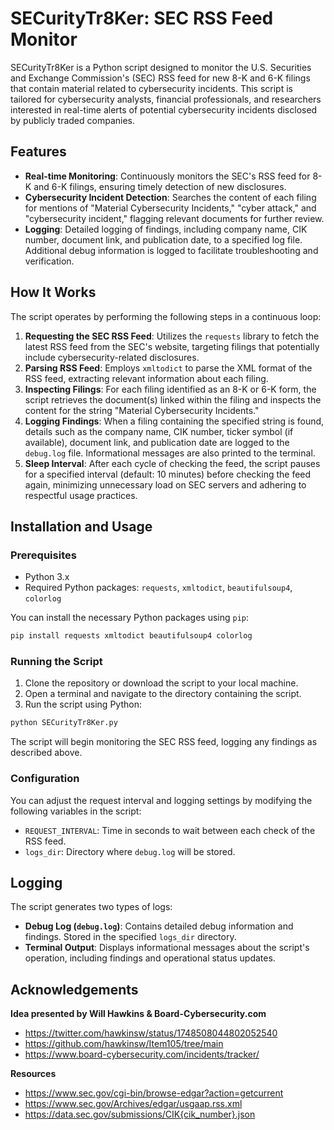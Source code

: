 # SECurityTr8Ker: SEC RSS Feed Monitor

SECurityTr8Ker is a Python script designed to monitor the U.S. Securities and Exchange Commission's (SEC) RSS feed for new 8-K and 6-K filings that contain material related to cybersecurity incidents. This script is tailored for cybersecurity analysts, financial professionals, and researchers interested in real-time alerts of potential cybersecurity incidents disclosed by publicly traded companies.

## Features

- **Real-time Monitoring**: Continuously monitors the SEC's RSS feed for 8-K and 6-K filings, ensuring timely detection of new disclosures.
- **Cybersecurity Incident Detection**: Searches the content of each filing for mentions of "Material Cybersecurity Incidents," "cyber attack," and "cybersecurity incident," flagging relevant documents for further review.
- **Logging**: Detailed logging of findings, including company name, CIK number, document link, and publication date, to a specified log file. Additional debug information is logged to facilitate troubleshooting and verification.

## How It Works

The script operates by performing the following steps in a continuous loop:

1. **Requesting the SEC RSS Feed**: Utilizes the `requests` library to fetch the latest RSS feed from the SEC's website, targeting filings that potentially include cybersecurity-related disclosures.
2. **Parsing RSS Feed**: Employs `xmltodict` to parse the XML format of the RSS feed, extracting relevant information about each filing.
3. **Inspecting Filings**: For each filing identified as an 8-K or 6-K form, the script retrieves the document(s) linked within the filing and inspects the content for the string "Material Cybersecurity Incidents."
4. **Logging Findings**: When a filing containing the specified string is found, details such as the company name, CIK number, ticker symbol (if available), document link, and publication date are logged to the `debug.log` file. Informational messages are also printed to the terminal.
5. **Sleep Interval**: After each cycle of checking the feed, the script pauses for a specified interval (default: 10 minutes) before checking the feed again, minimizing unnecessary load on SEC servers and adhering to respectful usage practices.

## Installation and Usage

### Prerequisites

- Python 3.x
- Required Python packages: `requests`, `xmltodict`, `beautifulsoup4`, `colorlog`

You can install the necessary Python packages using `pip`:

```bash
pip install requests xmltodict beautifulsoup4 colorlog
```

### Running the Script

1. Clone the repository or download the script to your local machine.
2. Open a terminal and navigate to the directory containing the script.
3. Run the script using Python:

```bash
python SECurityTr8Ker.py
```

The script will begin monitoring the SEC RSS feed, logging any findings as described above.

### Configuration

You can adjust the request interval and logging settings by modifying the following variables in the script:

- `REQUEST_INTERVAL`: Time in seconds to wait between each check of the RSS feed.
- `logs_dir`: Directory where `debug.log` will be stored.

## Logging

The script generates two types of logs:

- **Debug Log (`debug.log`)**: Contains detailed debug information and findings. Stored in the specified `logs_dir` directory.
- **Terminal Output**: Displays informational messages about the script's operation, including findings and operational status updates.

## Acknowledgements

**Idea presented by Will Hawkins & Board-Cybersecurity.com**

- https://twitter.com/hawkinsw/status/1748508044802052540
- https://github.com/hawkinsw/Item105/tree/main
- https://www.board-cybersecurity.com/incidents/tracker/

**Resources**

- https://www.sec.gov/cgi-bin/browse-edgar?action=getcurrent
- https://www.sec.gov/Archives/edgar/usgaap.rss.xml
- https://data.sec.gov/submissions/CIK{cik_number}.json
